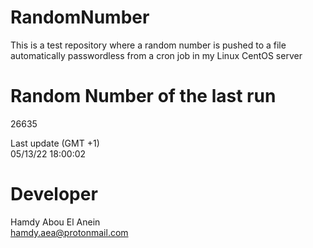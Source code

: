 # RandomNumber    
This is a test repository where a random number is pushed to a file automatically passwordless from a cron job in my Linux CentOS server    
# Random Number of the last run   
26635
      
Last update (GMT +1)    
05/13/22 18:00:02
# Developer    
Hamdy Abou El Anein   
hamdy.aea@protonmail.com
